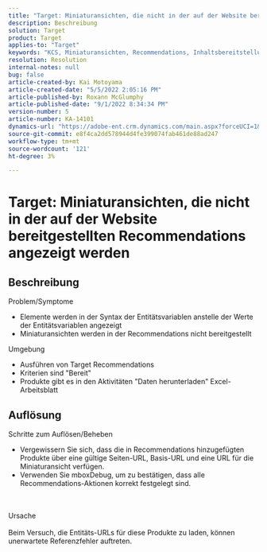 ```yaml
---
title: "Target: Miniaturansichten, die nicht in der auf der Website bereitgestellten Recommendations angezeigt werden"
description: Beschreibung
solution: Target
product: Target
applies-to: "Target"
keywords: "KCS, Miniaturansichten, Recommendations, Inhaltsbereitstellung"
resolution: Resolution
internal-notes: null
bug: false
article-created-by: Kai Motoyama
article-created-date: "5/5/2022 2:05:16 PM"
article-published-by: Roxann McGlumphy
article-published-date: "9/1/2022 8:34:34 PM"
version-number: 5
article-number: KA-14101
dynamics-url: "https://adobe-ent.crm.dynamics.com/main.aspx?forceUCI=1&pagetype=entityrecord&etn=knowledgearticle&id=4f2d5b63-7ccc-ec11-a7b5-6045bd00d995"
source-git-commit: e8f4ca2dd578944d4fe399074fab461de88ad247
workflow-type: tm+mt
source-wordcount: '121'
ht-degree: 3%

---
```


# Target: Miniaturansichten, die nicht in der auf der Website bereitgestellten Recommendations angezeigt werden

## Beschreibung

Problem/Symptome<br>
- Elemente werden in der Syntax der Entitätsvariablen anstelle der Werte der Entitätsvariablen angezeigt
- Miniaturansichten werden in der Recommendations nicht bereitgestellt

Umgebung
- Ausführen von Target Recommendations
- Kriterien sind &quot;Bereit&quot;
- Produkte gibt es in den Aktivitäten &quot;Daten herunterladen&quot; Excel-Arbeitsblatt



## Auflösung

Schritte zum Auflösen/Beheben
- Vergewissern Sie sich, dass die in Recommendations hinzugefügten Produkte über eine gültige Seiten-URL, Basis-URL und eine URL für die Miniaturansicht verfügen.
- Verwenden Sie mboxDebug, um zu bestätigen, dass alle Recommendations-Aktionen korrekt festgelegt sind.

<br><br>Ursache<br><br>
Beim Versuch, die Entitäts-URLs für diese Produkte zu laden, können unerwartete Referenzfehler auftreten.
